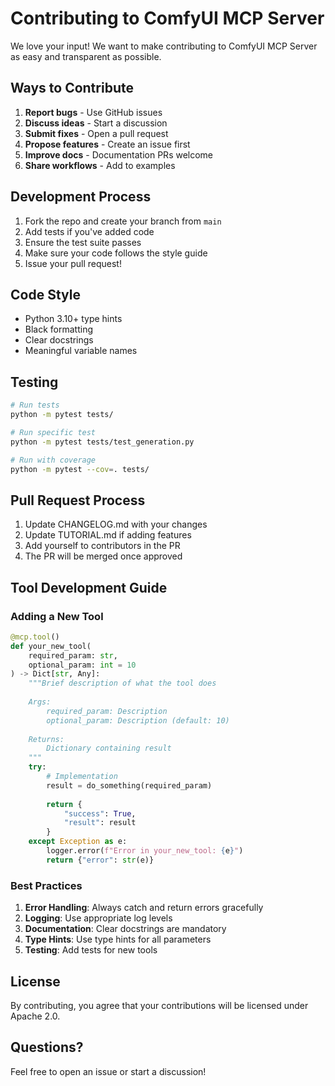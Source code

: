 # Contributing to ComfyUI MCP Server

We love your input! We want to make contributing to ComfyUI MCP Server as easy and transparent as possible.

## Ways to Contribute

1. **Report bugs** - Use GitHub issues
2. **Discuss ideas** - Start a discussion
3. **Submit fixes** - Open a pull request
4. **Propose features** - Create an issue first
5. **Improve docs** - Documentation PRs welcome
6. **Share workflows** - Add to examples

## Development Process

1. Fork the repo and create your branch from `main`
2. Add tests if you've added code
3. Ensure the test suite passes
4. Make sure your code follows the style guide
5. Issue your pull request!

## Code Style

- Python 3.10+ type hints
- Black formatting
- Clear docstrings
- Meaningful variable names

## Testing

```bash
# Run tests
python -m pytest tests/

# Run specific test
python -m pytest tests/test_generation.py

# Run with coverage
python -m pytest --cov=. tests/
```

## Pull Request Process

1. Update CHANGELOG.md with your changes
2. Update TUTORIAL.md if adding features
3. Add yourself to contributors in the PR
4. The PR will be merged once approved

## Tool Development Guide

### Adding a New Tool

```python
@mcp.tool()
def your_new_tool(
    required_param: str,
    optional_param: int = 10
) -> Dict[str, Any]:
    """Brief description of what the tool does
    
    Args:
        required_param: Description
        optional_param: Description (default: 10)
        
    Returns:
        Dictionary containing result
    """
    try:
        # Implementation
        result = do_something(required_param)
        
        return {
            "success": True,
            "result": result
        }
    except Exception as e:
        logger.error(f"Error in your_new_tool: {e}")
        return {"error": str(e)}
```

### Best Practices

1. **Error Handling**: Always catch and return errors gracefully
2. **Logging**: Use appropriate log levels
3. **Documentation**: Clear docstrings are mandatory
4. **Type Hints**: Use type hints for all parameters
5. **Testing**: Add tests for new tools

## License

By contributing, you agree that your contributions will be licensed under Apache 2.0.

## Questions?

Feel free to open an issue or start a discussion!